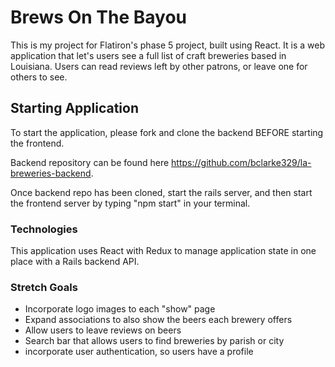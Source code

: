 # Brews On The Bayou

This is my project for Flatiron's phase 5 project, built using React. 
It is a web application that let's users see a full list of craft breweries based in Louisiana. Users can read reviews left by other patrons, or leave one for others to see. 

## Starting Application 
 
 To start the application, please fork and clone the backend BEFORE starting the frontend. 

 Backend repository can be found here https://github.com/bclarke329/la-breweries-backend.

 Once backend repo has been cloned, start the rails server, and then start the frontend server by typing "npm start" in your terminal. 

 ### Technologies

 This application uses React with Redux to manage application state in one place with a Rails backend API. 

 ### Stretch Goals
- Incorporate logo images to each "show" page 
- Expand associations to also show the beers each brewery offers
- Allow users to leave reviews on beers 
- Search bar that allows users to find breweries by parish or city 
- incorporate user authentication, so users have a profile 